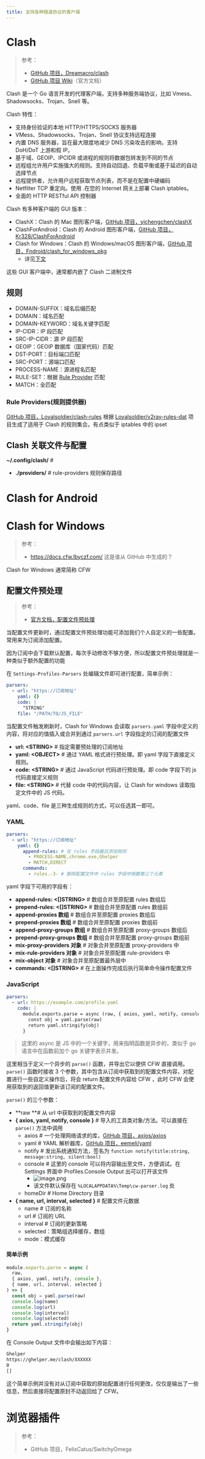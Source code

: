 ```yaml
---
title: 支持各种隧道协议的客户端
---
```


# Clash

> 参考：
> - [GitHub 项目，Dreamacro/clash](https://github.com/Dreamacro/clash)
> - [GitHub 项目 Wiki](https://github.com/Dreamacro/clash/wiki)（官方文档）

Clash 是一个 Go 语言开发的代理客户端，支持多种服务端协议，比如 Vmess、Shadowsocks、Trojan、Snell 等。

Clash 特性：

- 支持身份验证的本地 HTTP/HTTPS/SOCKS 服务器
- VMess、Shadowsocks、Trojan、Snell 协议支持远程连接
- 内置 DNS 服务器，旨在最大限度地减少 DNS 污染攻击的影响，支持 DoH/DoT 上游和假 IP。
- 基于域、GEOIP、IPCIDR 或进程的规则将数据包转发到不同的节点
- 远程组允许用户实施强大的规则。支持自动回退、负载平衡或基于延迟的自动选择节点
- 远程提供者，允许用户远程获取节点列表，而不是在配置中硬编码
- Netfilter TCP 重定向。使用 .在您的 Internet 网关上部署 Clash iptables。
- 全面的 HTTP RESTful API 控制器

Clash 有多种客户端的 GUI 版本：

- ClashX：Clash 的 Mac 图形客户端，[GitHub 项目，yichengchen/clashX](https://github.com/yichengchen/clashX)
- ClashForAndroid：Clash 的 Android 图形客户端，[GitHub 项目，Kr328/ClashForAndroid](https://github.com/Kr328/ClashForAndroid)
- Clash for Windows：Clash 的 Windows/macOS 图形客户端，[GitHub 项目，Fndroid/clash_for_windows_pkg](https://github.com/Fndroid/clash_for_windows_pkg)
  - 详见[下文](#Clash%20for%20Windows)

这些 GUI 客户端中，通常都内嵌了 Clash 二进制文件

## 规则

- DOMAIN-SUFFIX：域名后缀匹配
- DOMAIN：域名匹配
- DOMAIN-KEYWORD：域名关键字匹配
- IP-CIDR：IP 段匹配
- SRC-IP-CIDR：源 IP 段匹配
- GEOIP：GEOIP 数据库（国家代码）匹配
- DST-PORT：目标端口匹配
- SRC-PORT：源端口匹配
- PROCESS-NAME：源进程名匹配
- RULE-SET：根据 [Rule Provider](#O5lZf) 匹配
- MATCH：全匹配

### Rule Providers(规则提供器)

[GitHub 项目，Loyalsoldier/clash-rules](https://github.com/Loyalsoldier/clash-rules) 根据 [Loyalsoldier/v2ray-rules-dat](https://github.com/Loyalsoldier/v2ray-rules-dat) 项目生成了适用于 Clash 的规则集合。有点类似于 iptables 中的 ipset

## Clash 关联文件与配置

**~/.config/clash/** # 

- **./providers/** # rule-providers 规则保存路径

# Clash for Android



# Clash for Windows

> 参考：
> - <https://docs.cfw.lbyczf.com/> 这是谁从 GitHub 中生成的？

Clash for Windows 通常简称 CFW

## 配置文件预处理

> 参考：
> - [官方文档，配置文件预处理](https://docs.cfw.lbyczf.com/contents/parser.html)

当配置文件更新时，通过配置文件预处理功能可添加我们个人自定义的一些配置。常用来为订阅添加配置。

因为订阅中会下载默认配置，每次手动修改不够方便，所以配置文件预处理就是一种类似于额外配置的功能

在 `Settings-Profiles-Parsers` 处编辑文件即可进行配置，简单示例：

```yaml
parsers:
  - url: "https://订阅地址"
    yaml: {}
    code: |
      "STRING"
    file: "/PATH/TO/JS_FILE"
```

当配置文件触发刷新时，Clash for Windows 会读取 `parsers.yaml` 字段中定义的内容，将对应的值插入或合并到通过 `parsers.url` 字段指定的订阅的配置文件

- **url: \<STRING>** # 指定需要预处理的订阅地址
- **yaml: \<OBJECT>** # 通过 YAML 格式进行预处理。即 yaml 字段下直接定义规则。
- **code: \<STRING>** # 通过 JavaScript 代码进行预处理。即 code 字段下的 js 代码直接定义规则
- **file: \<STRING>** # 代替 code 中的代码内容，让 Clash for windows 读取指定文件中的 JS 代码。

yaml、code、file 是三种生成规则的方式，可以任选其一即可。

### YAML

```yaml
parsers:
  - url: "https://订阅地址"
    yaml: {}
      append-rules: # 在 rules 字段最后添加规则
        - PROCESS-NAME,chrome.exe,Ghelper
        - MATCH,DIRECT
      commands:
        - rules.-3- # 删除配置文件中 rules 字段中倒数第三个元素
```

yaml 字段下可用的字段有：

- **append-rules: <\[]STRING>** # 数组合并至原配置 rules 数组后
- **prepend-rules: <\[]STRING>** # 数组合并至原配置 rules 数组前
- **append-proxies 数组** # 数组合并至原配置 proxies 数组后
- **prepend-proxies 数组** # 数组合并至原配置 proxies 数组前
- **append-proxy-groups 数组** # 数组合并至原配置 proxy-groups 数组后
- **prepend-proxy-groups 数组** # 数组合并至原配置 proxy-groups 数组前
- **mix-proxy-providers 对象** # 对象合并至原配置 proxy-providers 中
- **mix-rule-providers 对象** # 对象合并至原配置 rule-providers 中
- **mix-object 对象** # 对象合并至原配置最外层中
- **commands: <\[]STRING>** # 在上面操作完成后执行简单命令操作配置文件

### JavaScript

```yaml
parsers:
  - url: https://example.com/profile.yaml
    code: |
      module.exports.parse = async (raw, { axios, yaml, notify, console }, { name, url, interval, selected }) => {
        const obj = yaml.parse(raw)
        return yaml.stringify(obj)
      }
```

> 这里的 async 是 JS 中的一个关键字，用来指明函数是异步的，类似于 go 语言中在函数前加个 go 关键字表示并发。

这里相当于定义一个异步的 `parse()` 函数，并导出它以便供 CFW 直接调用。`parse()` 函数时接收 3 个参数，其中包含从订阅中获取到的配置文件内容，对配置进行一些自定义操作后，将会 return 配置文件内容给 CFW ，此时 CFW 会使用获取到的返回值更新该订阅的配置文件。

`parse()` 的三个参数：

- **raw **# 从 url 中获取到的配置文件内容
- **{ axios, yaml, notify, console }** # 导入的工具类对象/方法。可以直接在 `parse()` 方法中调用
  - axios # 一个处理网络请求的库，[GitHub 项目，axios/axios](https://github.com/axios/axios)
  - yaml # YAML 解析器库，[GitHub 项目，eemeli/yaml](https://github.com/eemeli/yaml)
  - notify # 发出系统通知方法，签名为 `function notify(title:string, message:string, silent:bool)`
  - console # 这里的 console 可以将内容输出至文件，方便调试。在 Settings 界面中 Profiles.Console Output 出可以打开该文件
    - ![image.png](https://notes-learning.oss-cn-beijing.aliyuncs.com/hr9k1t/1654315106258-ceecd242-6d51-4b9f-b9ba-a79377934be2.png)
    - 该文件默认保存在 `%LOCALAPPDATA%\Temp\cw-parser.log` 处
  - homeDir # Home Directory 目录
- **{ name, url, interval, selected }** # 配置文件元数据
  - name # 订阅的名称
  - url # 订阅的 URL
  - interval # 订阅的更新策略
  - selected：策略组选择缓存，数组
  - mode：模式缓存

#### 简单示例

```javascript
module.exports.parse = async (
  raw,
  { axios, yaml, notify, console },
  { name, url, interval, selected }
) => {
  const obj = yaml.parse(raw)
  console.log(name)
  console.log(url)
  console.log(interval)
  console.log(selected)
  return yaml.stringify(obj)
}
```

在 Console Output 文件中会输出如下内容：

```bash
Ghelper
https://ghelper.me/clash/XXXXXX
0
[]
```

这个简单示例并没有对从订阅中获取的原始配置进行任何更改，仅仅是输出了一些信息，然后直接将配置原封不动返回给了 CFW。

# 浏览器插件

> 参考：
> - GitHub 项目，FelisCatus/SwitchyOmega
